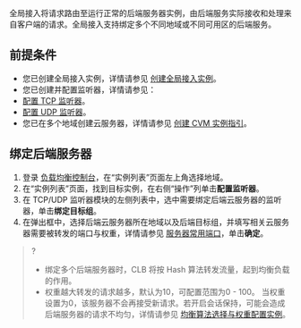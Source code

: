 全局接入将请求路由至运行正常的后端服务器实例，由后端服务实际接收和处理来自客户端的请求。全局接入支持绑定多个不同地域或不同可用区的后端服务。

## 前提条件
- 您已创建全局接入实例，详情请参见 [创建全局接入实例]()。
- 您已创建并配置监听器，详情请参见：
 - [配置 TCP 监听器]()。
 - [配置 UDP 监听器]()。
-  您已在多个地域创建云服务器，详情请参见 [创建 CVM 实例指引](https://cloud.tencent.com/document/product/213/44264)。
 
 
## 绑定后端服务器
1. 登录 [负载均衡控制台](https://console.cloud.tencent.com/loadbalance)，在“实例列表”页面左上角选择地域。
2. 在“实例列表”页面，找到目标实例，在右侧“操作”列单击**配置监听器**。
3. 在 TCP/UDP 监听器模块的左侧列表中，选中需要绑定后端云服务器的监听器，单击**绑定目标组**。
5. 在弹出框中，选择后端云服务器所在地域以及后端目标组，并填写相关云服务器需要被转发的端口与权重，详情请参见 [服务器常用端口](https://cloud.tencent.com/document/product/213/12451)，单击**确定**。
>?
>- 绑定多个后端服务器时，CLB 将按 Hash 算法转发流量，起到均衡负载的作用。
>- 权重越大转发的请求越多，默认为10，可配置范围为0 - 100。 当权重设置为0，该服务器不会再接受新请求。若开启会话保持，可能会造成后端服务器的请求不均匀，详情请参见 [均衡算法选择与权重配置实例](https://cloud.tencent.com/document/product/214/5371)。


